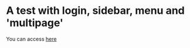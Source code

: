 # A test with login, sidebar, menu and 'multipage'
You can access <a href="https://quete-sl-3.streamlit.app/" target="_blank">here</a>
